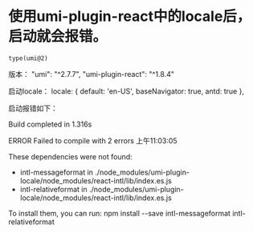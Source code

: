 # 使用umi-plugin-react中的locale后，启动就会报错。

`type(umi@2)`

版本：
"umi": "^2.7.7",
"umi-plugin-react": "^1.8.4"

启动locale：
locale: {
default: 'en-US',
baseNavigator: true,
antd: true
},

启动报错如下：

Build completed in 1.316s

ERROR Failed to compile with 2 errors 上午11:03:05

These dependencies were not found:

- intl-messageformat in ./node_modules/umi-plugin-locale/node_modules/react-intl/lib/index.es.js
- intl-relativeformat in ./node_modules/umi-plugin-locale/node_modules/react-intl/lib/index.es.js

To install them, you can run: npm install --save intl-messageformat intl-relativeformat
